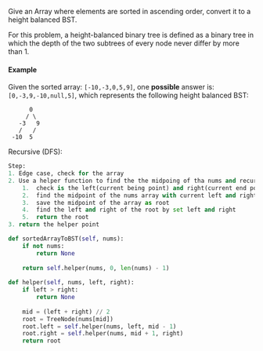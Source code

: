 Give an Array where elements are sorted in ascending order, convert it to a height balanced BST.

For this problem, a height-balanced binary tree is defined as a binary tree in which the depth of 
the two subtrees of every node never differ by more than 1.

#### Example
Given the sorted array: `[-10,-3,0,5,9]`,
one <strong>possible</strong> answer is: `[0,-3,9,-10,null,5]`, which represents the following
height balanced BST:
```
      0
     / \
   -3   9
   /   /
 -10  5
```

Recursive (DFS):
```python
Step:
1. Edge case, check for the array
2. Use a helper function to find the the midpoing of tha nums and recursive call if needed
    1.  check is the left(current being point) and right(current end point) are meet
    2.  find the midpoint of the nums array with current left and right point
    3.  save the midpoint of the array as root
    4.  find the left and right of the root by set left and right
    5.  return the root
3. return the helper point

def sortedArrayToBST(self, nums):
    if not nums:
        return None
    
    return self.helper(nums, 0, len(nums) - 1)
    
def helper(self, nums, left, right):
    if left > right:
        return None
    
    mid = (left + right) // 2
    root = TreeNode(nums[mid])
    root.left = self.helper(nums, left, mid - 1)
    root.right = self.helper(nums, mid + 1, right)
    return root
```
